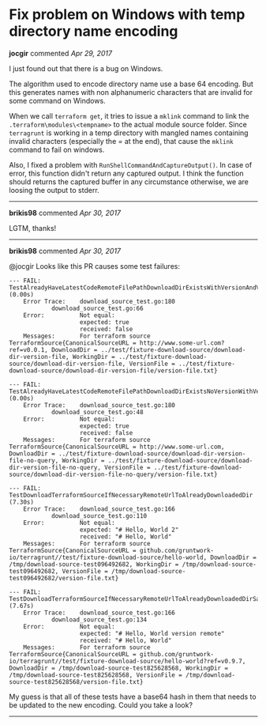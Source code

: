 # Fix problem on Windows with temp directory name encoding

**jocgir** commented *Apr 29, 2017*

I just found out that there is a bug on Windows.

The algorithm used to encode directory name use a base 64 encoding. But this generates names with non alphanumeric characters that are invalid for some command on Windows.

When we call `terraform get`, it tries to issue a `mklink` command to link the `.terraform\modules\<tempname>` to the actual module source folder. Since `terragrunt` is working in a temp directory with mangled names containing invalid characters (especially the = at the end), that cause the `mklink` command to fail on windows.

Also, I fixed a problem with `RunShellCommandAndCaptureOutput()`. In case of error, this function didn't return any captured output. I think the function should returns the captured buffer in any circumstance otherwise, we are loosing the output to stderr.
<br />
***


**brikis98** commented *Apr 30, 2017*

LGTM, thanks!
***

**brikis98** commented *Apr 30, 2017*

@jocgir Looks like this PR causes some test failures:

```
--- FAIL: TestAlreadyHaveLatestCodeRemoteFilePathDownloadDirExistsWithVersionAndVersionFile (0.00s)
	Error Trace:	download_source_test.go:180
			download_source_test.go:66
	Error:      	Not equal: 
	            	expected: true
	            	received: false
	Messages:   	For terraform source TerraformSource{CanonicalSourceURL = http://www.some-url.com?ref=v0.0.1, DownloadDir = ../test/fixture-download-source/download-dir-version-file, WorkingDir = ../test/fixture-download-source/download-dir-version-file, VersionFile = ../test/fixture-download-source/download-dir-version-file/version-file.txt}

--- FAIL: TestAlreadyHaveLatestCodeRemoteFilePathDownloadDirExistsNoVersionWithVersionFile (0.00s)
	Error Trace:	download_source_test.go:180
			download_source_test.go:48
	Error:      	Not equal: 
	            	expected: true
	            	received: false
	Messages:   	For terraform source TerraformSource{CanonicalSourceURL = http://www.some-url.com, DownloadDir = ../test/fixture-download-source/download-dir-version-file-no-query, WorkingDir = ../test/fixture-download-source/download-dir-version-file-no-query, VersionFile = ../test/fixture-download-source/download-dir-version-file-no-query/version-file.txt}

--- FAIL: TestDownloadTerraformSourceIfNecessaryRemoteUrlToAlreadyDownloadedDir (7.30s)
	Error Trace:	download_source_test.go:166
			download_source_test.go:110
	Error:      	Not equal: 
	            	expected: "# Hello, World 2"
	            	received: "# Hello, World"
	Messages:   	For terraform source TerraformSource{CanonicalSourceURL = github.com/gruntwork-io/terragrunt//test/fixture-download-source/hello-world, DownloadDir = /tmp/download-source-test096492682, WorkingDir = /tmp/download-source-test096492682, VersionFile = /tmp/download-source-test096492682/version-file.txt}

--- FAIL: TestDownloadTerraformSourceIfNecessaryRemoteUrlToAlreadyDownloadedDirSameVersion (7.67s)
	Error Trace:	download_source_test.go:166
			download_source_test.go:134
	Error:      	Not equal: 
	            	expected: "# Hello, World version remote"
	            	received: "# Hello, World"
	Messages:   	For terraform source TerraformSource{CanonicalSourceURL = github.com/gruntwork-io/terragrunt//test/fixture-download-source/hello-world?ref=v0.9.7, DownloadDir = /tmp/download-source-test825628568, WorkingDir = /tmp/download-source-test825628568, VersionFile = /tmp/download-source-test825628568/version-file.txt}
```

My guess is that all of these tests have a base64 hash in them that needs to be updated to the new encoding. Could you take a look?
***

